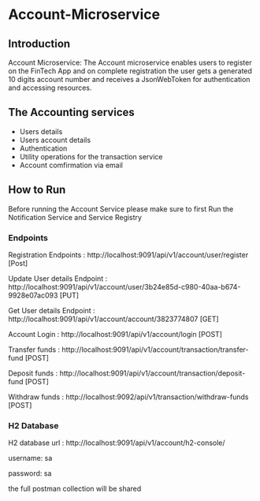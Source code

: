 # Account-Microservice

## Introduction 
Account Microservice: The Account microservice enables users to register on the FinTech App and on complete 
registration the user gets a generated 10 digits account number and receives a JsonWebToken for authentication and
accessing resources.

## The Accounting services
* Users details
* Users account details
* Authentication
* Utility operations for the transaction service
* Account comfirmation via email

## How to Run
Before running the Account Service please make sure to first Run the Notification Service and Service Registry

### Endpoints
Registration Endpoints : http://localhost:9091/api/v1/account/user/register     [Post]

Update User details Endpoint : http://localhost:9091/api/v1/account/user/3b24e85d-c980-40aa-b674-9928e07ac093     [PUT]

Get User details Endpoint : http://localhost:9091/api/v1/account/account/3823774807     [GET]

Account Login : http://localhost:9091/api/v1/account/login    [POST]

Transfer funds : http://localhost:9091/api/v1/account/transaction/transfer-fund    [POST]

Deposit funds : http://localhost:9091/api/v1/account/transaction/deposit-fund       [POST]

Withdraw funds : http://localhost:9092/api/v1/transaction/withdraw-funds        [POST]

### H2 Database
H2 database url : http://localhost:9091/api/v1/account/h2-console/

username: sa

password: sa


the full postman collection will be shared
